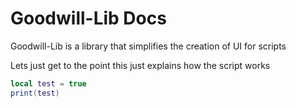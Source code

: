 # Goodwill-Lib Docs

Goodwill-Lib is a library that simplifies the creation of UI for scripts

Lets just get to the point this just explains how the script works

```lua
local test = true
print(test)
```
